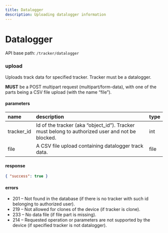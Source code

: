 ```yaml
---
title: Datalogger
description: Uploading datalogger information
---
```

# Datalogger

API base path: `/tracker/datalogger`

### upload

Uploads track data for specified tracker. Tracker must be a datalogger.

**MUST** be a POST multipart request (multipart/form-data), with one of the parts being a CSV file upload 
(with the name “file”).

#### parameters

| name | description | type|
| :------ | :------ | :----- |
| tracker_id | Id of the tracker (aka “object_id”). Tracker must belong to authorized user and not be blocked. | int |
| file | A CSV file upload containing datalogger track data. | file |

#### response

```json
{ "success": true }
```

#### errors

* 201 – Not found in the database (if there is no tracker with such id belonging to authorized user).
* 219 – Not allowed for clones of the device (if tracker is clone).
* 233 – No data file (if file part is missing).
* 214 – Requested operation or parameters are not supported by the device (if specified tracker is not datalogger).
